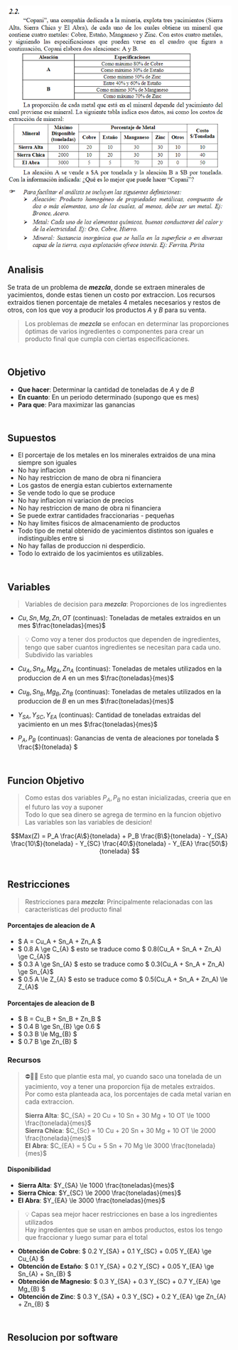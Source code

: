 ![alt text](2.2.png)

## Analisis
Se trata de un problema de ***mezcla***, donde se extraen minerales de yacimientos, donde estas tienen un costo por extraccion. Los recursos extraidos tienen porcentaje de metales 4 metales necesarios y restos de otros, con los que voy a producir los productos $A$ y $B$ para su venta.

> Los problemas de ***mezcla*** se enfocan en determinar las proporciones óptimas de varios ingredientes o componentes para crear un producto final que cumpla con ciertas especificaciones.




## <br> Objetivo
- **Que hacer**: Determinar la cantidad de toneladas de $A$ y de $B$
- **En cuanto**: En un periodo determinado (supongo que es mes)
- **Para que**: Para maximizar las ganancias




## <br> Supuestos
- El porcertaje de los metales en los minerales extraidos de una mina siempre son iguales 
- No hay inflacion
- No hay restriccion de mano de obra ni financiera
- Los gastos de energia estan cubiertos externamente
- Se vende todo lo que se produce 
- No hay inflacion ni variacion de precios
- No hay restriccion de mano de obra ni financiera
- Se puede extrar cantidades fraccionarias - pequeñas 
- No hay limites fisicos de almacenamiento de productos
- Todo tipo de metal obtenido de yacimientos distintos son iguales e indistinguibles entre si
- No hay fallas de produccion ni desperdicio.
- Todo lo extraido de los yacimientos es utilizables.




## <br> Variables
> Variables de decision para ***mezcla***: Proporciones de los ingredientes

- $Cu, Sn, Mg, Zn, OT$ (continuas): Toneladas de metales extraidos en un mes $\frac{toneladas}{mes}$

> 💡 Como voy a tener dos productos que dependen de ingredientes, tengo que saber cuantos ingredientes se necesitan para cada uno. <br>
> Subdivido las variables

- $Cu_A, Sn_A, Mg_A, Zn_A$ (continuas): Toneladas de metales utilizados en la produccion de $A$ en un mes $\frac{toneladas}{mes}$

- $Cu_B, Sn_B, Mg_B, Zn_B$ (continuas): Toneladas de metales utilizados en la produccion de $B$ en un mes $\frac{toneladas}{mes}$

- $Y_{SA}, Y_{SC}, Y_{EA}$ (continuas): Cantidad de toneladas extraidas del yacimiento en un mes $\frac{toneladas}{mes}$ 

- $P_A , P_B$ (continuas): Ganancias de venta de aleaciones por tonelada $ \frac{\$}{tonelada} $




## <br> Funcion Objetivo
> Como estas dos variables $P_A, P_B$ no estan inicializadas, creeria que en el futuro las voy a suponer <br>
> Todo lo que sea dinero se agrega de termino en la funcion objetivo <br>
> Las variables son las variables de desicion!

$$Max(Z) = P_A \frac{A\$}{tonelada} + P_B \frac{B\$}{tonelada} - Y_{SA} \frac{10\$}{tonelada} - Y_{SC} \frac{40\$}{tonelada} - Y_{EA} \frac{50\$}{tonelada} $$




## <br> Restricciones
> Restricciones para ***mezcla***: Principalmente relacionadas con las   características del producto final

#### Porcentajes de aleacion de A
- $ A = Cu_A + Sn_A + Zn_A $
- $ 0.8 A \ge C_{A} $ esto se traduce como $ 0.8(Cu_A + Sn_A + Zn_A) \ge C_{A}$
- $ 0.3 A \ge Sn_{A} $ esto se traduce como $ 0.3(Cu_A + Sn_A + Zn_A) \ge Sn_{A}$
- $ 0.5 A \le Z_{A} $ esto se traduce como $ 0.5(Cu_A + Sn_A + Zn_A) \le Z_{A}$

#### Porcentajes de aleacion de B
- $ B = Cu_B + Sn_B + Zn_B $
- $ 0.4 B \ge Sn_{B} \ge 0.6 $
- $ 0.3 B \le Mg_{B} $
- $ 0.7 B \ge Zn_{B} $



### Recursos

> ⛔🤚🏼 Esto que plantie esta mal, yo cuando saco una tonelada de un yacimiento, voy a tener una proporcion fija de metales extraidos. <br>
> Por como esta planteada aca, los porcentajes de cada metal varian en cada extraccion. 
>
> **Sierra Alta**: $C_{SA} = 20 Cu + 10 Sn + 30 Mg + 10 OT \le 1000 \frac{tonelada}{mes}$ <br>
> **Sierra Chica**: $C_{Sc} = 10 Cu + 20 Sn + 30 Mg + 10 OT \le 2000 \frac{tonelada}{mes}$ <br> 
> **El Abra**: $C_{EA} = 5 Cu + 5 Sn + 70 Mg \le 3000 \frac{tonelada}{mes}$ 



#### Disponibilidad
- **Sierra Alta**: $Y_{SA} \le 1000 \frac{toneladas}{mes}$
- **Sierra Chica**: $Y_{SC} \le 2000 \frac{toneladas}{mes}$
- **El Abra**: $Y_{EA} \le 3000 \frac{toneladas}{mes}$

> 💡 Capas sea mejor hacer restricciones en base a los ingredientes utilizados <br>
> Hay ingredientes que se usan en ambos productos, estos los tengo que fraccionar y luego sumar para el total <br>
- **Obtención de Cobre**: $ 0.2 Y_{SA} + 0.1 Y_{SC} + 0.05 Y_{EA} \ge Cu_{A} $
- **Obtención de Estaño**: $ 0.1 Y_{SA} + 0.2 Y_{SC} + 0.05 Y_{EA} \ge Sn_{A} + Sn_{B} $
- **Obtención de Magnesio**: $ 0.3 Y_{SA} + 0.3 Y_{SC} + 0.7 Y_{EA} \ge Mg_{B} $
- **Obtención de Zinc**: $ 0.3 Y_{SA} + 0.3 Y_{SC} + 0.2 Y_{EA} \ge Zn_{A} + Zn_{B} $





## <br> Resolucion por software